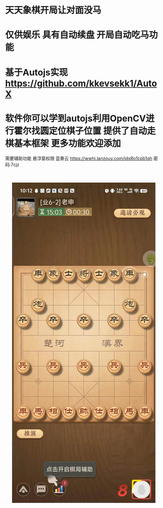 ﻿# 天天象棋开局让对面没马

# 仅供娱乐 具有自动续盘 开局自动吃马功能 
# 基于Autojs实现 https://github.com/kkevsekk1/AutoX 

# 软件你可以学到autojs利用OpenCV进行霍尔找圆定位棋子位置 提供了自动走棋基本框架 更多功能欢迎添加 
需要辅助功能 悬浮窗权限
蓝奏云
https://wwhi.lanzouy.com/idxRo1cpb1qh
密码:7cjz
<br/><br/><br/>
<a href="https://github.com/liberations/TtxqYourHorseIsGone/raw/master/nohorse.jpg" target="_blank"><p align="center"><img src="https://github.com/liberations/TtxqYourHorseIsGone/raw/master/nohorse.jpg" alt="nohorse"></p></a>
